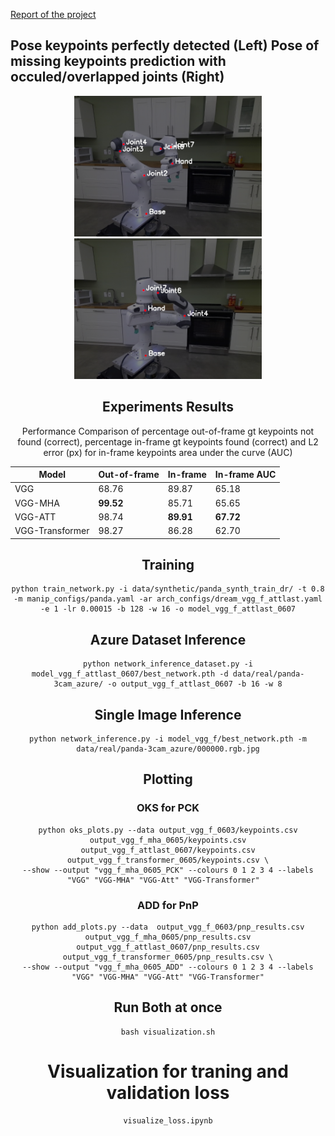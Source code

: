 [Report of the project](https://drive.google.com/file/d/1kfFgt6tH3ZoA3aqDwPEZPkCZexhNW4yv/view?usp=sharing)

## Pose keypoints perfectly detected (Left) Pose of missing keypoints prediction with occuled/overlapped joints (Right) 
<center>
<img src="images/vgg_f_0603.PNG" alt="vgg_f_0603" width="300"/>
<img src="images/vgg_f_0603_angle2.PNG" alt="vgg_f_0603_angle2" width="300"/>
<center>


## Experiments Results
Performance Comparison of percentage out-of-frame gt keypoints not found (correct),
percentage in-frame gt keypoints found (correct) and L2 error (px) for in-frame keypoints area under the curve (AUC)

| **Model**          | **Out-of-frame** | **In-frame** | **In-frame AUC** |
|--------------------|------------------|--------------|------------------|
| VGG                | 68.76            | 89.87        | 65.18            |
| VGG-MHA            | **99.52**        | 85.71        | 65.65            |
| VGG-ATT            | 98.74            | **89.91**    | **67.72**        |
| VGG-Transformer    | 98.27            | 86.28        | 62.70            |


## Training 

```shell
python train_network.py -i data/synthetic/panda_synth_train_dr/ -t 0.8 -m manip_configs/panda.yaml -ar arch_configs/dream_vgg_f_attlast.yaml -e 1 -lr 0.00015 -b 128 -w 16 -o model_vgg_f_attlast_0607
```

## Azure Dataset Inference
```shell
python network_inference_dataset.py -i model_vgg_f_attlast_0607/best_network.pth -d data/real/panda-3cam_azure/ -o output_vgg_f_attlast_0607 -b 16 -w 8
```
## Single Image Inference
```shell
python network_inference.py -i model_vgg_f/best_network.pth -m data/real/panda-3cam_azure/000000.rgb.jpg
```

## Plotting 
### OKS for PCK

```shell
python oks_plots.py --data output_vgg_f_0603/keypoints.csv output_vgg_f_mha_0605/keypoints.csv output_vgg_f_attlast_0607/keypoints.csv output_vgg_f_transformer_0605/keypoints.csv \
--show --output "vgg_f_mha_0605_PCK" --colours 0 1 2 3 4 --labels "VGG" "VGG-MHA" "VGG-Att" "VGG-Transformer"  

```

### ADD for PnP

```shell
python add_plots.py --data  output_vgg_f_0603/pnp_results.csv output_vgg_f_mha_0605/pnp_results.csv output_vgg_f_attlast_0607/pnp_results.csv output_vgg_f_transformer_0605/pnp_results.csv \
--show --output "vgg_f_mha_0605_ADD" --colours 0 1 2 3 4 --labels "VGG" "VGG-MHA" "VGG-Att" "VGG-Transformer"
```

## Run Both at once 
```shell
bash visualization.sh
``` 

# Visualization for traning and validation loss

```
visualize_loss.ipynb
```
